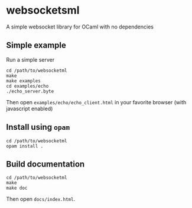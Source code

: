 # websocketsml
A simple websocket library for OCaml with no dependencies

## Simple example

Run a simple server
```
cd /path/to/websocketml
make
make examples
cd examples/echo
./echo_server.byte
```

Then open `examples/echo/echo_client.html` in your favorite browser (with javascript enabled)

## Install using `opam`

```
cd /path/to/websocketml
opam install .
```

## Build documentation

```
cd /path/to/websocketml
make
make doc
```

Then open `docs/index.html`.
